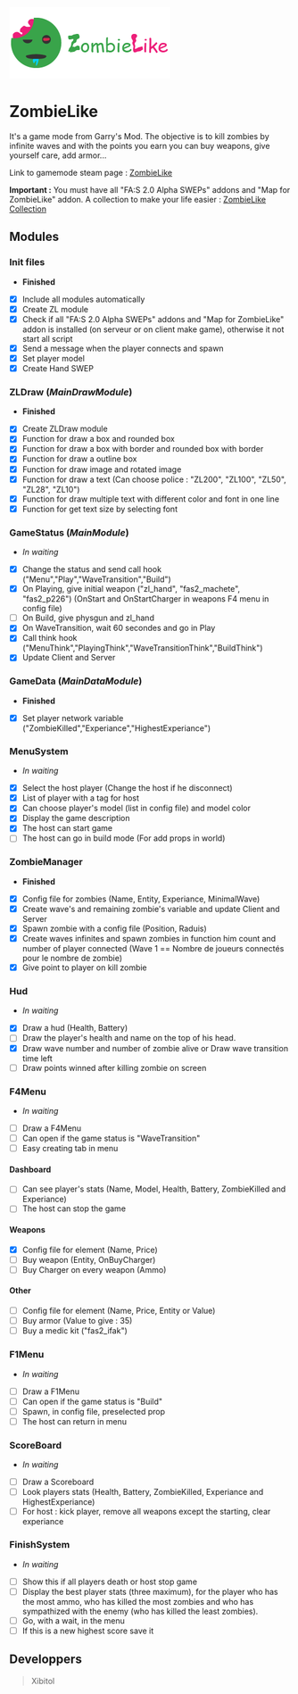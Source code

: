 ![ZombieLike logo with text](https://github.com/Xibitol/ZombieLike/blob/master/Logo/logo.png?raw=true)

# ZombieLike
It's a game mode from Garry's Mod. The objective is to kill zombies by infinite waves and with the points you earn you can buy weapons, give yourself care, add armor...

Link to gamemode steam page : [ZombieLike]()

**Important :** You must have all "FA:S 2.0 Alpha SWEPs" addons and "Map for ZombieLike" addon. A collection to make your life easier : [ZombieLike Collection](https://steamcommunity.com/sharedfiles/filedetails/?id=2119249878)

## Modules
### Init files
- **Finished**
- [x] Include all modules automatically
- [x] Create ZL module
- [x] Check if all "FA:S 2.0 Alpha SWEPs" addons and "Map for ZombieLike" addon is installed (on serveur or on client make game), otherwise it not start all script
- [x] Send a message when the player connects and spawn
- [x] Set player model
- [x] Create Hand SWEP

### ZLDraw (_MainDrawModule_)
- **Finished**
- [x] Create ZLDraw module
- [x] Function for draw a box and rounded box
- [x] Function for draw a box with border and rounded box with border
- [x] Function for draw a outline box
- [x] Function for draw image and rotated image
- [x] Function for draw a text (Can choose police : "ZL200", "ZL100", "ZL50", "ZL28", "ZL10")
- [x] Function for draw multiple text with different color and font in one line
- [x] Function for get text size by selecting font

### GameStatus (_MainModule_)
- _In waiting_
- [x] Change the status and send call hook ("Menu","Play","WaveTransition","Build")
- [x] On Playing, give initial weapon ("zl_hand", "fas2_machete", "fas2_p226") (OnStart and OnStartCharger in weapons F4 menu in config file)
- [ ] On Build, give physgun and zl_hand
- [x] On WaveTransition, wait 60 secondes and go in Play
- [x] Call think hook ("MenuThink","PlayingThink","WaveTransitionThink","BuildThink")
- [x] Update Client and Server

### GameData (_MainDataModule_)
- **Finished**
- [x] Set player network variable ("ZombieKilled","Experiance","HighestExperiance")

### MenuSystem
- _In waiting_
- [x] Select the host player (Change the host if he disconnect)
- [x] List of player with a tag for host
- [x] Can choose player's model (list in config file) and model color
- [x] Display the game description
- [x] The host can start game
- [ ] The host can go in build mode (For add props in world)

### ZombieManager
- **Finished**
- [x] Config file for zombies (Name, Entity, Experiance, MinimalWave)
- [x] Create wave's and remaining zombie's variable and update Client and Server
- [x] Spawn zombie with a config file (Position, Raduis)
- [x] Create waves infinites and spawn zombies in function him count and number of player connected (Wave 1 == Nombre de joueurs connectés pour le nombre de zombie)
- [x] Give point to player on kill zombie

### Hud
- _In waiting_
- [x] Draw a hud (Health, Battery)
- [ ] Draw the player's health and name on the top of his head.
- [x] Draw wave number and number of zombie alive or Draw wave transition time left
- [ ] Draw points winned after killing zombie on screen

### F4Menu
- _In waiting_
- [ ] Draw a F4Menu
- [ ] Can open if the game status is "WaveTransition"
- [ ] Easy creating tab in menu
#### Dashboard
- [ ] Can see player's stats (Name, Model, Health, Battery, ZombieKilled and Experiance)
- [ ] The host can stop the game
#### Weapons
- [x] Config file for element (Name, Price)
- [ ] Buy weapon (Entity, OnBuyCharger)
- [ ] Buy Charger on every weapon (Ammo)
#### Other
- [ ] Config file for element (Name, Price, Entity or Value)
- [ ] Buy armor (Value to give : 35)
- [ ] Buy a medic kit ("fas2_ifak")

### F1Menu
- _In waiting_
- [ ] Draw a F1Menu
- [ ] Can open if the game status is "Build"
- [ ] Spawn, in config file, preselected prop
- [ ] The host can return in menu

### ScoreBoard
- _In waiting_
- [ ] Draw a Scoreboard
- [ ] Look players stats (Health, Battery, ZombieKilled, Experiance and HighestExperiance)
- [ ] For host : kick player, remove all weapons except the starting, clear experiance

### FinishSystem
- _In waiting_
- [ ] Show this if all players death or host stop game
- [ ] Display the best player stats (three maximum), for the player who has the most ammo, who has killed the most zombies and who has sympathized with the enemy (who has killed the least zombies).
- [ ] Go, with a wait, in the menu
- [ ] If this is a new highest score save it

## Developpers
> Xibitol
